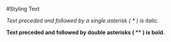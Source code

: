 #Styling Text

*Text preceded and followed by a single asterisk ( * ) is italic.*

**Text preceded and followed by double asterisks ( \*\* ) is bold.**

